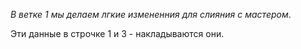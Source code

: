 _В ветке 1 мы делаем лгкие измененния для слияния с мастером_.

Эти данные в строчке 1 и 3 - накладываются они.

